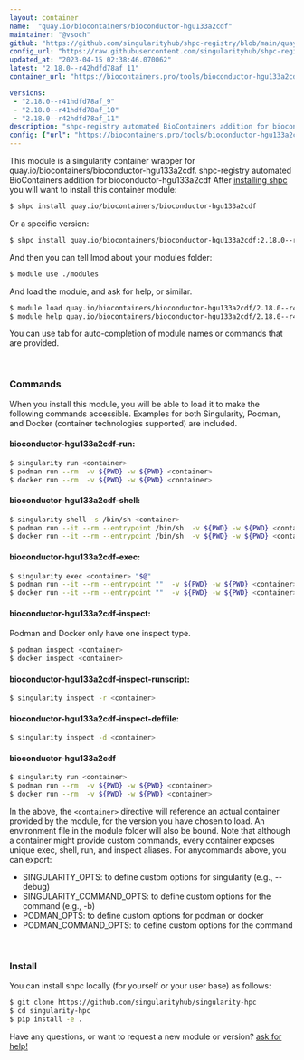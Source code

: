 ```yaml
---
layout: container
name:  "quay.io/biocontainers/bioconductor-hgu133a2cdf"
maintainer: "@vsoch"
github: "https://github.com/singularityhub/shpc-registry/blob/main/quay.io/biocontainers/bioconductor-hgu133a2cdf/container.yaml"
config_url: "https://raw.githubusercontent.com/singularityhub/shpc-registry/main/quay.io/biocontainers/bioconductor-hgu133a2cdf/container.yaml"
updated_at: "2023-04-15 02:38:46.070062"
latest: "2.18.0--r42hdfd78af_11"
container_url: "https://biocontainers.pro/tools/bioconductor-hgu133a2cdf"

versions:
 - "2.18.0--r41hdfd78af_9"
 - "2.18.0--r41hdfd78af_10"
 - "2.18.0--r42hdfd78af_11"
description: "shpc-registry automated BioContainers addition for bioconductor-hgu133a2cdf"
config: {"url": "https://biocontainers.pro/tools/bioconductor-hgu133a2cdf", "maintainer": "@vsoch", "description": "shpc-registry automated BioContainers addition for bioconductor-hgu133a2cdf", "latest": {"2.18.0--r42hdfd78af_11": "sha256:ce6fbdfa8ba531ecd91ce97e8ede3f982e1999e727cea0b78843b946ec8ac397"}, "tags": {"2.18.0--r41hdfd78af_9": "sha256:36ddd35ffc5bd22718b00ac2625c39911fb993619ba37ebf43ab4ac7fd5f5aef", "2.18.0--r41hdfd78af_10": "sha256:adce5c2ea57834d9e314f64da48d4cb751964cc5d6e4f6c6ff8d6d5517ab85a5", "2.18.0--r42hdfd78af_11": "sha256:ce6fbdfa8ba531ecd91ce97e8ede3f982e1999e727cea0b78843b946ec8ac397"}, "docker": "quay.io/biocontainers/bioconductor-hgu133a2cdf"}
---
```


This module is a singularity container wrapper for quay.io/biocontainers/bioconductor-hgu133a2cdf.
shpc-registry automated BioContainers addition for bioconductor-hgu133a2cdf
After [installing shpc](#install) you will want to install this container module:


```bash
$ shpc install quay.io/biocontainers/bioconductor-hgu133a2cdf
```

Or a specific version:

```bash
$ shpc install quay.io/biocontainers/bioconductor-hgu133a2cdf:2.18.0--r42hdfd78af_11
```

And then you can tell lmod about your modules folder:

```bash
$ module use ./modules
```

And load the module, and ask for help, or similar.

```bash
$ module load quay.io/biocontainers/bioconductor-hgu133a2cdf/2.18.0--r42hdfd78af_11
$ module help quay.io/biocontainers/bioconductor-hgu133a2cdf/2.18.0--r42hdfd78af_11
```

You can use tab for auto-completion of module names or commands that are provided.

<br>

### Commands

When you install this module, you will be able to load it to make the following commands accessible.
Examples for both Singularity, Podman, and Docker (container technologies supported) are included.

#### bioconductor-hgu133a2cdf-run:

```bash
$ singularity run <container>
$ podman run --rm  -v ${PWD} -w ${PWD} <container>
$ docker run --rm  -v ${PWD} -w ${PWD} <container>
```

#### bioconductor-hgu133a2cdf-shell:

```bash
$ singularity shell -s /bin/sh <container>
$ podman run --it --rm --entrypoint /bin/sh  -v ${PWD} -w ${PWD} <container>
$ docker run --it --rm --entrypoint /bin/sh  -v ${PWD} -w ${PWD} <container>
```

#### bioconductor-hgu133a2cdf-exec:

```bash
$ singularity exec <container> "$@"
$ podman run --it --rm --entrypoint ""  -v ${PWD} -w ${PWD} <container> "$@"
$ docker run --it --rm --entrypoint ""  -v ${PWD} -w ${PWD} <container> "$@"
```

#### bioconductor-hgu133a2cdf-inspect:

Podman and Docker only have one inspect type.

```bash
$ podman inspect <container>
$ docker inspect <container>
```

#### bioconductor-hgu133a2cdf-inspect-runscript:

```bash
$ singularity inspect -r <container>
```

#### bioconductor-hgu133a2cdf-inspect-deffile:

```bash
$ singularity inspect -d <container>
```



#### bioconductor-hgu133a2cdf

```bash
$ singularity run <container>
$ podman run --rm  -v ${PWD} -w ${PWD} <container>
$ docker run --rm  -v ${PWD} -w ${PWD} <container>
```


In the above, the `<container>` directive will reference an actual container provided
by the module, for the version you have chosen to load. An environment file in the
module folder will also be bound. Note that although a container
might provide custom commands, every container exposes unique exec, shell, run, and
inspect aliases. For anycommands above, you can export:

 - SINGULARITY_OPTS: to define custom options for singularity (e.g., --debug)
 - SINGULARITY_COMMAND_OPTS: to define custom options for the command (e.g., -b)
 - PODMAN_OPTS: to define custom options for podman or docker
 - PODMAN_COMMAND_OPTS: to define custom options for the command

<br>

### Install

You can install shpc locally (for yourself or your user base) as follows:

```bash
$ git clone https://github.com/singularityhub/singularity-hpc
$ cd singularity-hpc
$ pip install -e .
```

Have any questions, or want to request a new module or version? [ask for help!](https://github.com/singularityhub/singularity-hpc/issues)